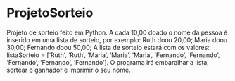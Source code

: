 # ProjetoSorteio
 Projeto de sorteio feito em Python. A cada 10,00 doado o nome da pessoa é inserido em uma lista de sorteio, por exemplo: Ruth doou 20,00; Maria doou 30,00; Fernando doou 50,00; A lista de sorteio estará com os valores: listaSorteio = [‘Ruth’, ‘Ruth’, ’Maria’, ’Maria’, ’Maria’, ’Fernando’, ’Fernando’, ’Fernando’, ’Fernando’, ’Fernando’]. O programa irá embaralhar a lista, sortear o ganhador e imprimir o seu nome.
